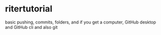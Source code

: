# ritertutorial
 basic pushing, commits, folders, and if you get a computer, GitHub desktop and GitHub cli and also git
